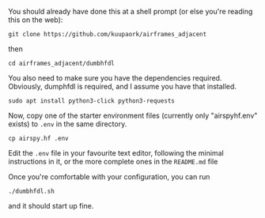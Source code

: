 You should already have done this at a shell prompt (or else you're reading this on the web):

```
git clone https://github.com/kuupaork/airframes_adjacent
```

then 

```
cd airframes_adjacent/dumbhfdl
```

You also need to make sure you have the dependencies required. Obviously, dumphfdl is required, and I assume you have that installed.

```
sudo apt install python3-click python3-requests
```

Now, copy one of the starter environment files (currently only "airspyhf.env" exists) to `.env` in the same directory.

```
cp airspy.hf .env
```

Edit the `.env` file in your favourite text editor, following the minimal instructions in it, or the more complete ones in the `README.md` file

Once you're comfortable with your configuration, you can run

```
./dumbhfdl.sh
```

and it should start up fine.
